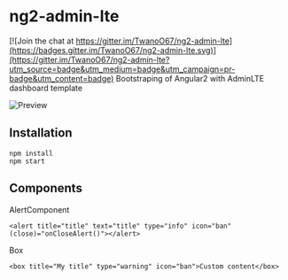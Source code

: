 # ng2-admin-lte

[![Join the chat at https://gitter.im/TwanoO67/ng2-admin-lte](https://badges.gitter.im/TwanoO67/ng2-admin-lte.svg)](https://gitter.im/TwanoO67/ng2-admin-lte?utm_source=badge&utm_medium=badge&utm_campaign=pr-badge&utm_content=badge)
Bootstraping of Angular2 with AdminLTE dashboard template

![Preview](https://almsaeedstudio.com/img/AdminLTE2.1.png)

## Installation

```
npm install
npm start
```

## Components

AlertComponent

```
<alert title="title" text="title" type="info" icon="ban" (close)="onCloseAlert()"></alert>
```
Box

```
<box title="My title" type="warning" icon="ban">Custom content</box>
```
